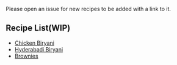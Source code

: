 Please open an issue for new recipes to be added with a link to it.
## Recipe List(WIP)
- [Chicken Biryani](https://github.com/SharkLava/LaTeX-Recipes/blob/main/Chicken_Biryani/Untitled-1.pdf)
- [Hyderabadi Biryani](https://github.com/SharkLava/LaTeX-Recipes/blob/main/Hyderabadi_Biryani/hyderabadi.pdf)
- [Brownies](https://github.com/SharkLava/LaTeX-Recipes/blob/main/Brownies_Nigella/brownies_nigella.pdf)
